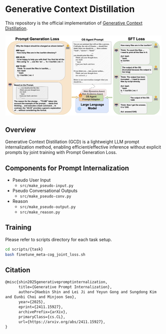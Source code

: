 # Generative Context Distillation

This repository is the official implementation of [Generative Context Distillation](https://arxiv.org/abs/2411.15927).

<img src="assets/main.png">

## Overview
Generative Context Distillation (GCD) is a lightweight LLM prompt internalization method, 
enabling efficient/effective inference without explicit prompts by joint training with Prompt Generation Loss.

## Components for Prompt Internalization
- Pseudo User Input
  - `src/make_pseudo-input.py`
- Pseudo Conversational Outputs
  - `src/make_pseudo-conv.py`
- Reason
  - `src/make_pseudo-output.py`
  - `src/make_reason.py`

## Training
Please refer to scripts directory for each task setup.
```sh
cd scripts/{task}
bash finetune_meta-cog_joint_loss.sh
```

## Citation
```
@misc{shin2025generativepromptinternalization,
      title={Generative Prompt Internalization}, 
      author={Haebin Shin and Lei Ji and Yeyun Gong and Sungdong Kim and Eunbi Choi and Minjoon Seo},
      year={2025},
      eprint={2411.15927},
      archivePrefix={arXiv},
      primaryClass={cs.CL},
      url={https://arxiv.org/abs/2411.15927}, 
}
```
